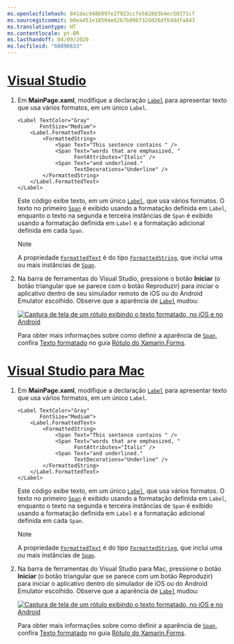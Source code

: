 ```yaml
---
ms.openlocfilehash: 841dac9486097e27923ccfe582803b4ec50371cf
ms.sourcegitcommit: b0ea451e18504e6267b896732dd26df64ddfa843
ms.translationtype: HT
ms.contentlocale: pt-BR
ms.lasthandoff: 04/09/2020
ms.locfileid: "60896633"
---
```

# <a name="visual-studio"></a>[Visual Studio](#tab/vswin)

1. Em **MainPage.xaml**, modifique a declaração [`Label`](xref:Xamarin.Forms.Label) para apresentar texto que usa vários formatos, em um único `Label`.

    ```xaml
    <Label TextColor="Gray"
           FontSize="Medium">
        <Label.FormattedText>
            <FormattedString>
                <Span Text="This sentence contains " />
                <Span Text="words that are emphasized, "
                      FontAttributes="Italic" />
                <Span Text="and underlined."
                      TextDecorations="Underline" />
            </FormattedString>
        </Label.FormattedText>
    </Label>
    ```

    Este código exibe texto, em um único [`Label`](xref:Xamarin.Forms.Label), que usa vários formatos. O texto no primeiro [`Span`](xref:Xamarin.Forms.Span) é exibido usando a formatação definida em `Label`, enquanto o texto na segunda e terceira instâncias de `Span` é exibido usando a formatação definida em `Label` e a formatação adicional definida em cada `Span`.

    > [!NOTE]
    > A propriedade [`FormattedText`](xref:Xamarin.Forms.Label.FormattedText) é do tipo [`FormattedString`](xref:Xamarin.Forms.FormattedString), que inclui uma ou mais instâncias de [`Span`](xref:Xamarin.Forms.Span).

1. Na barra de ferramentas do Visual Studio, pressione o botão **Iniciar** (o botão triangular que se parece com o botão Reproduzir) para iniciar o aplicativo dentro de seu simulador remoto de iOS ou do Android Emulator escolhido. Observe que a aparência de [`Label`](xref:Xamarin.Forms.Label) mudou:

    [![Captura de tela de um rótulo exibindo o texto formatado, no iOS e no Android](../images/label-formatted-text.png "Rótulo com texto formatado")](../images/label-formatted-text-large.png#lightbox "Rótulo com texto formatado")

    Para obter mais informações sobre como definir a aparência de [`Span`](xref:Xamarin.Forms.Span), confira [Texto formatado](~/xamarin-forms/user-interface/text/label.md#formatted-text) no guia [Rótulo do Xamarin.Forms](~/xamarin-forms/user-interface/text/label.md).

# <a name="visual-studio-for-mac"></a>[Visual Studio para Mac](#tab/vsmac)

1. Em **MainPage.xaml**, modifique a declaração [`Label`](xref:Xamarin.Forms.Label) para apresentar texto que usa vários formatos, em um único `Label`.

    ```xaml
    <Label TextColor="Gray"
           FontSize="Medium">
        <Label.FormattedText>
            <FormattedString>
                <Span Text="This sentence contains " />
                <Span Text="words that are emphasized, "
                      FontAttributes="Italic" />
                <Span Text="and underlined."
                      TextDecorations="Underline" />
            </FormattedString>
        </Label.FormattedText>
    </Label>
    ```

    Este código exibe texto, em um único [`Label`](xref:Xamarin.Forms.Label), que usa vários formatos. O texto no primeiro [`Span`](xref:Xamarin.Forms.Span) é exibido usando a formatação definida em `Label`, enquanto o texto na segunda e terceira instâncias de `Span` é exibido usando a formatação definida em `Label` e a formatação adicional definida em cada `Span`.

    > [!NOTE]
    > A propriedade [`FormattedText`](xref:Xamarin.Forms.Label.FormattedText) é do tipo [`FormattedString`](xref:Xamarin.Forms.FormattedString), que inclui uma ou mais instâncias de [`Span`](xref:Xamarin.Forms.Span).

1. Na barra de ferramentas do Visual Studio para Mac, pressione o botão **Iniciar** (o botão triangular que se parece com um botão Reproduzir) para iniciar o aplicativo dentro do simulador de iOS ou do Android Emulator escolhido. Observe que a aparência de [`Label`](xref:Xamarin.Forms.Label) mudou:

    [![Captura de tela de um rótulo exibindo o texto formatado, no iOS e no Android](../images/label-formatted-text.png "Rótulo com texto formatado")](../images/label-formatted-text-large.png#lightbox "Rótulo com texto formatado")

    Para obter mais informações sobre como definir a aparência de [`Span`](xref:Xamarin.Forms.Span), confira [Texto formatado](~/xamarin-forms/user-interface/text/label.md#formatted-text) no guia [Rótulo do Xamarin.Forms](~/xamarin-forms/user-interface/text/label.md).
